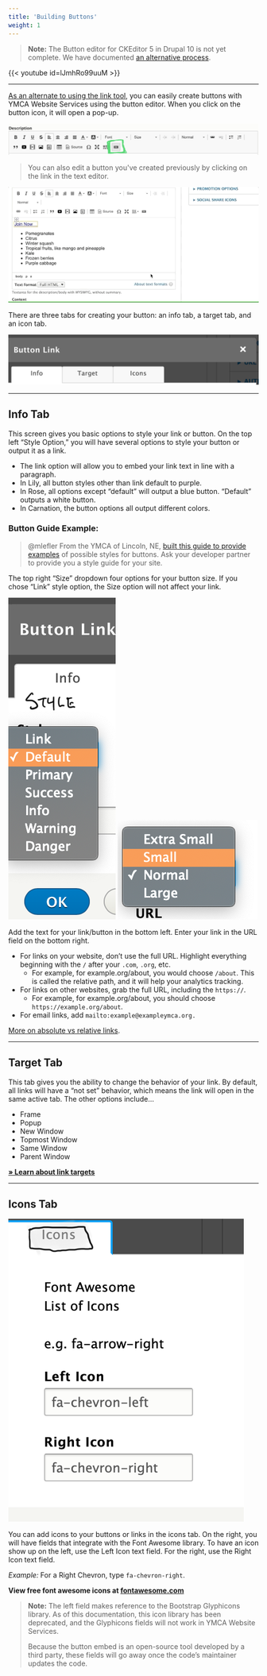 ```yaml
---
title: 'Building Buttons'
weight: 1
---
```


> **Note:** The Button editor for CKEditor 5 in Drupal 10 is not yet complete. We have documented [an alternative process](../adding-links#using-button-classes).

{{< youtube id=lJmhRo99uuM >}}

-----

[As an alternate to using the link tool](../adding-links), you can easily create buttons with YMCA Website Services using the button editor. When you click on the button icon, it will open a pop-up.

![WYSIWYG Editor options with the button tab highlighted in green.](buttons--toolbar.png)

>You can also edit a button you've created previously by clicking on the link in the text editor.

![blog-description__text-editor-edit-button|640x295,75%](buttons--popup.gif)

There are three tabs for creating your button: an info tab, a target tab, and an icon tab.

![blog-description__text-editor-button-tabs|690x137,50%](buttons--tabs.png)

---
## Info Tab

This screen gives you basic options to style your link or button. On the top left “Style Option,” you will have several options to style your button or output it as a link.

* The link option will allow you to embed your link text in line with a paragraph.
* In Lily, all button styles other than link default to purple.
* In Rose, all options except “default” will output a blue button. “Default” outputs a white button.
* In Carnation, the button options all output different colors.

### Button Guide Example:

> @mlefler From the YMCA of Lincoln, NE, [built this guide to provide examples](https://www.ymcalincoln.org/buttons) of possible styles for buttons. Ask your developer partner to provide you a style guide for your site.

The top right “Size” dropdown four options for your button size. If you chose “Link” style option, the Size option will not affect your link.

![blog-destiption__text-editor-button_style|166x500,50%](buttons--style.png)
![blog-destiption__text-editor-button_size|282x200,50%](buttons--size.png)

Add the text for your link/button in the bottom left. Enter your link in the URL field on the bottom right.

* For links on your website, don’t use the full URL. Highlight everything beginning with the `/` after your `.com`, `.org`, etc.
  * For example, for example.org/about, you would choose `/about`. This is called the relative path, and it will help your analytics tracking.
* For links on other websites, grab the full URL, including the `https://`.
  * For example, for example.org/about, you should choose `https://example.org/about`.
* For email links, add `mailto:example@exampleymca.org.`

[More on absolute vs relative links](https://www.coffeecup.com/help/articles/absolute-vs-relative-pathslinks/).

---

## Target Tab

This tab gives you the ability to change the behavior of your link. By default, all links will have a “not set” behavior, which means the link will open in the same active tab. The other options include…

* Frame
* Popup
* New Window
* Topmost Window
* Same Window
* Parent Window

**[» Learn about link targets](http://www.tagindex.net/html/frame/a_target.html)**

---

## Icons Tab

![blog-destiption__text-editor-button_icons|388x500,50%](buttons--icons.png)

You can add icons to your buttons or links in the icons tab. On the right, you will have fields that integrate with the Font Awesome library. To have an icon show up on the left, use the Left Icon text field. For the right, use the Right Icon text field.

*Example:* For a Right Chevron, type `fa-chevron-right`.

**View free font awesome icons at [fontawesome.com](https://fontawesome.com/v5/search?m=free)**

>**Note:** The left field makes reference to the Bootstrap Glyphicons library. As of this documentation, this icon library has been deprecated, and the Glyphicons fields will not work in YMCA Website Services.
>
>Because the button embed is an open-source tool developed by a third party, these fields will go away once the code’s maintainer updates the code.
